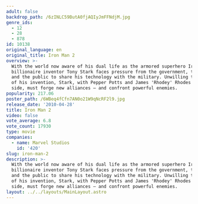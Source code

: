 ```yaml
---
adult: false
backdrop_path: /6zINLC59ButA0fjAQIyJmFFNdjM.jpg
genre_ids:
  - 12
  - 28
  - 878
id: 10138
original_language: en
original_title: Iron Man 2
overview: >-
  With the world now aware of his dual life as the armored superhero Iron Man,
  billionaire inventor Tony Stark faces pressure from the government, the press
  and the public to share his technology with the military. Unwilling to let go
  of his invention, Stark, with Pepper Potts and James 'Rhodey' Rhodes at his
  side, must forge new alliances – and confront powerful enemies.
popularity: 217.06
poster_path: /6WBeq4fCfn7AN0o21W9qNcRF2l9.jpg
release_date: '2010-04-28'
title: Iron Man 2
video: false
vote_average: 6.8
vote_count: 17930
type: movie
companies:
  - name: Marvel Studios
    id: '420'
slug: iron-man-2
description: >-
  With the world now aware of his dual life as the armored superhero Iron Man,
  billionaire inventor Tony Stark faces pressure from the government, the press
  and the public to share his technology with the military. Unwilling to let go
  of his invention, Stark, with Pepper Potts and James 'Rhodey' Rhodes at his
  side, must forge new alliances – and confront powerful enemies.
layout: ../../layouts/MainLayout.astro
---
```


